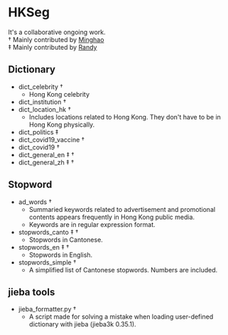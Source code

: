 # HKSeg

It's a collaborative ongoing work.  
$\dag$ Mainly contributed by [Minghao](https://github.com/Minghao2812)  
$\ddag$ Mainly contributed by [Randy](https://github.com/randylinhustle)

## Dictionary

- dict_celebrity $\dag$
  - Hong Kong celebrity
- dict_institution $\dag$
- dict_location_hk $\dag$
  - Includes locations related to Hong Kong. They don't have to be in Hong Kong physically.
- dict_politics $\ddag$
- dict_covid19_vaccine $\dag$
- dict_covid19 $\dag$
- dict_general_en $\ddag$ $\dag$
- dict_general_zh $\ddag$ $\dag$

## Stopword

- ad_words $\dag$
  - Summaried keywords related to advertisement and promotional contents appears frequently in Hong Kong public media.
  - Keywords are in regular expression format.
- stopwords_canto $\ddag$ $\dag$
  - Stopwords in Cantonese.
- stopwords_en $\ddag$ $\dag$
  - Stopwords in English.
- stopwords_simple $\dag$
  - A simplified list of Cantonese stopwords. Numbers are included.

## jieba tools

- jieba_formatter.py $\dag$
  - A script made for solving a mistake when loading user-defined dictionary with jieba (jieba3k 0.35.1).
